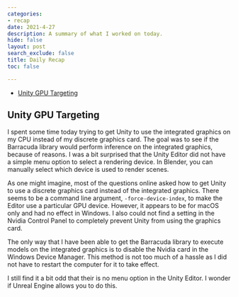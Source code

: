 ```yaml
---
categories:
- recap
date: 2021-4-27
description: A summary of what I worked on today.
hide: false
layout: post
search_exclude: false
title: Daily Recap
toc: false

---
```


* [Unity GPU Targeting](#unity-gpu-targeting)

  

## Unity GPU Targeting

I spent some time today trying to get Unity to use the integrated graphics on my CPU instead of my discrete graphics card. The goal was to see if the Barracuda library would perform inference on the integrated graphics, because of reasons. I was a bit surprised that the Unity Editor did not have a simple menu option to select a rendering device. In Blender, you can manually select which device is used to render scenes.

As one might imagine, most of the questions online asked how to get Unity to use a discrete graphics card instead of the integrated graphics. There seems to be a command line argument, `-force-device-index`, to make the Editor use a particular GPU device. However, it appears to be for macOS only and had no effect in Windows. I also could not find a setting in the Nvidia Control Panel to completely prevent Unity from using the graphics card.

The only way that I have been able to get the Barracuda library to execute models on the integrated graphics is to disable the Nvidia card in the Windows Device Manager. This method is not too much of a hassle as I did not have to restart the computer for it to take effect. 

I still find it a bit odd that their is no menu option in the Unity Editor. I wonder if Unreal Engine allows you to do this.

